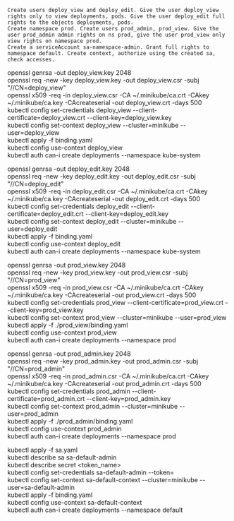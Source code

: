 
    Create users deploy_view and deploy_edit. Give the user deploy_view rights only to view deployments, pods. Give the user deploy_edit full rights to the objects deployments, pods.
    Create namespace prod. Create users prod_admin, prod_view. Give the user prod_admin admin rights on ns prod, give the user prod_view only view rights on namespace prod.
    Create a serviceAccount sa-namespace-admin. Grant full rights to namespace default. Create context, authorize using the created sa, check accesses.

openssl genrsa -out deploy_view.key 2048  
openssl req -new -key deploy_view.key -out deploy_view.csr -subj "//CN=deploy_view"  
openssl x509 -req -in deploy_view.csr -CA ~/.minikube/ca.crt -CAkey ~/.minikube/ca.key -CAcreateserial -out deploy_view.crt -days 500  
kubectl config set-credentials deploy_view --client-certificate=deploy_view.crt --client-key=deploy_view.key  
kubectl config set-context deploy_view --cluster=minikube --user=deploy_view  
kubectl apply -f binding.yaml  
kubectl config use-context deploy_view  
kubectl auth can-i create deployments --namespace kube-system  

openssl genrsa -out deploy_edit.key 2048  
openssl req -new -key deploy_edit.key -out deploy_edit.csr -subj "//CN=deploy_edit"  
openssl x509 -req -in deploy_edit.csr -CA ~/.minikube/ca.crt -CAkey ~/.minikube/ca.key -CAcreateserial -out deploy_edit.crt -days 500  
kubectl config set-credentials deploy_edit --client-certificate=deploy_edit.crt --client-key=deploy_edit.key  
kubectl config set-context deploy_edit --cluster=minikube --user=deploy_edit  
kubectl apply -f binding.yaml  
kubectl config use-context deploy_edit  
kubectl auth can-i create deployments --namespace kube-system  


openssl genrsa -out prod_view.key 2048  
openssl req -new -key prod_view.key -out prod_view.csr -subj "//CN=prod_view"  
openssl x509 -req -in prod_view.csr -CA ~/.minikube/ca.crt -CAkey ~/.minikube/ca.key -CAcreateserial -out prod_view.crt -days 500  
kubectl config set-credentials prod_view --client-certificate=prod_view.crt --client-key=prod_view.key  
kubectl config set-context prod_view --cluster=minikube --user=prod_view  
kubectl apply -f ./prod_view/binding.yaml  
kubectl config use-context prod_view  
kubectl auth can-i create deployments --namespace prod  

openssl genrsa -out prod_admin.key 2048  
openssl req -new -key prod_admin.key -out prod_admin.csr -subj "//CN=prod_admin"  
openssl x509 -req -in prod_admin.csr -CA ~/.minikube/ca.crt -CAkey ~/.minikube/ca.key -CAcreateserial -out prod_admin.crt -days 500  
kubectl config set-credentials prod_admin --client-certificate=prod_admin.crt --client-key=prod_admin.key  
kubectl config set-context prod_admin --cluster=minikube --user=prod_admin  
kubectl apply -f ./prod_admin/binding.yaml  
kubectl config use-context prod_admin  
kubectl auth can-i create deployments --namespace prod  

kubectl apply -f sa.yaml  
kubectl describe sa sa-default-admin  
kubectl describe secret <token_name>  
kubectl config set-credentials sa-default-admin --token=<token>  
kubectl config set-context sa-default-context --cluster=minikube --user=sa-default-admin  
kubectl apply -f binding.yaml  
kubectl config use-context sa-default-context  
kubectl auth can-i create deployments --namespace default  
